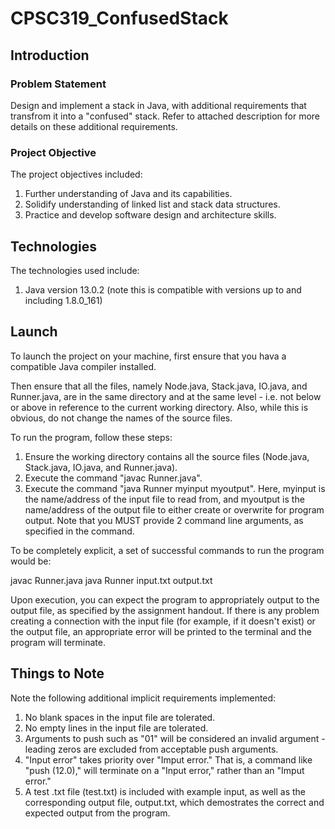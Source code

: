 # CPSC319_ConfusedStack

## Introduction

### Problem Statement

Design and implement a stack in Java, with additional requirements that transfrom it into a "confused" stack. Refer to attached description for more details on these additional requirements.

### Project Objective

The project objectives included:

1. Further understanding of Java and its capabilities.
2. Solidify understanding of linked list and stack data structures.
3. Practice and develop software design and architecture skills.

## Technologies

The technologies used include:

1. Java version 13.0.2 (note this is compatible with versions up to and including 1.8.0_161)

## Launch

To launch the project on your machine, first ensure that you hava a compatible Java compiler installed. 

Then ensure that all the files, namely Node.java, Stack.java, IO.java, and Runner.java, are in the same directory and at the same level - i.e. not below or above in reference to the current working directory. Also, while this is obvious, do not change the names of the source files.

To run the program, follow these steps:

1. Ensure the working directory contains all the source files (Node.java, Stack.java, IO.java, and Runner.java).
2. Execute the command "javac Runner.java".
3. Execute the command "java Runner myinput myoutput". Here, myinput is the name/address of the input file to read from, and myoutput is the name/address of the output file to either create or overwrite for program output. Note that you MUST provide 2 command line arguments, as specified in the command.

To be completely explicit, a set of successful commands to run the program would be:

javac Runner.java
java Runner input.txt output.txt

Upon execution, you can expect the program to appropriately output to the output file, as specified by the assignment handout. If there is any problem creating a connection with the input file (for example, if it doesn't exist) or the output file, an appropriate error will be printed to the terminal and the program will terminate.

## Things to Note

Note the following additional implicit requirements implemented:
1. No blank spaces in the input file are tolerated.
2. No empty lines in the input file are tolerated.
3. Arguments to push such as "01" will be considered an invalid argument - leading zeros are excluded from acceptable push arguments.
4. "Input error" takes priority over "Imput error." That is, a command like "push (12.0)," will terminate on a "Input error," rather than an "Imput error."
5. A test .txt file (test.txt) is included with example input, as well as the corresponding output file, output.txt, which demostrates the correct and expected output from the program.
